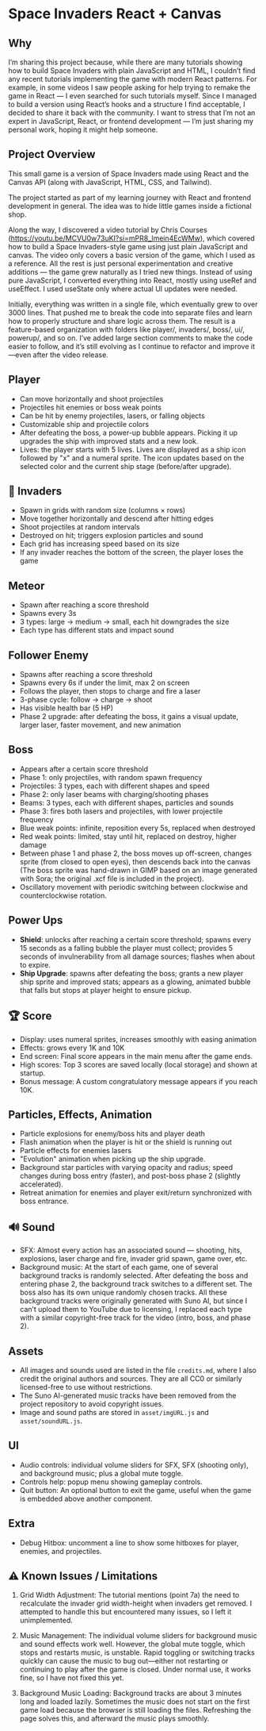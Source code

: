 # Space Invaders React + Canvas

## Why

I’m sharing this project because, while there are many tutorials showing how to build Space Invaders with plain JavaScript and HTML, I couldn’t find any recent tutorials implementing the game with modern React patterns. For example, in some videos I saw people asking for help trying to remake the game in React — I even searched for such tutorials myself.
Since I managed to build a version using React’s hooks and a structure I find acceptable, I decided to share it back with the community.
I want to stress that I’m not an expert in JavaScript, React, or frontend development — I’m just sharing my personal work, hoping it might help someone.

## Project Overview

This small game is a version of Space Invaders made using React and the Canvas API (along with JavaScript, HTML, CSS, and Tailwind).

The project started as part of my learning journey with React and frontend development in general. The idea was to hide little games inside a fictional shop.

Along the way, I discovered a video tutorial by Chris Courses (https://youtu.be/MCVU0w73uKI?si=mPR8_lmein4EcWMw), which covered how to build a Space Invaders-style game using just plain JavaScript and canvas. The video only covers a basic version of the game, which I used as a reference. All the rest is just personal experimentation and creative additions — the game grew naturally as I tried new things.
Instead of using pure JavaScript, I converted everything into React, mostly using useRef and useEffect. I used useState only where actual UI updates were needed.

Initially, everything was written in a single file, which eventually grew to over 3000 lines. That pushed me to break the code into separate files and learn how to properly structure and share logic across them. The result is a feature-based organization with folders like player/, invaders/, boss/, ui/, powerup/, and so on. I’ve added large section comments to make the code easier to follow, and it’s still evolving as I continue to refactor and improve it—even after the video release.

## Player

- Can move horizontally and shoot projectiles
- Projectiles hit enemies or boss weak points
- Can be hit by enemy projectiles, lasers, or falling objects
- Customizable ship and projectile colors
- After defeating the boss, a power-up bubble appears. Picking it up upgrades the ship with improved stats and a new look.
- Lives: the player starts with 5 lives. Lives are displayed as a ship icon followed by "x" and a numeral sprite. The icon updates based on the selected color and the current ship stage (before/after upgrade).

## 👾 Invaders

- Spawn in grids with random size (columns × rows)
- Move together horizontally and descend after hitting edges
- Shoot projectiles at random intervals
- Destroyed on hit; triggers explosion particles and sound
- Each grid has increasing speed based on its size
- If any invader reaches the bottom of the screen, the player loses the game

## Meteor

- Spawn after reaching a score threshold
- Spawns every 3s
- 3 types: large → medium → small, each hit downgrades the size
- Each type has different stats and impact sound

## Follower Enemy

- Spawns after reaching a score threshold
- Spawns every 6s if under the limit, max 2 on screen
- Follows the player, then stops to charge and fire a laser
- 3-phase cycle: follow → charge → shoot
- Has visible health bar (5 HP)
- Phase 2 upgrade: after defeating the boss, it gains a visual update, larger laser, faster movement, and new animation

## Boss

- Appears after a certain score threshold
- Phase 1: only projectiles, with random spawn frequency
- Projectiles: 3 types, each with different shapes and speed
- Phase 2: only laser beams with charging/shooting phases
- Beams: 3 types, each with different shapes, particles and sounds
- Phase 3: fires both lasers and projectiles, with lower projectile frequency
- Blue weak points: infinite, reposition every 5s, replaced when destroyed
- Red weak points: limited, stay until hit, replaced on destroy, higher damage
- Between phase 1 and phase 2, the boss moves up off-screen, changes sprite (from closed to open eyes), then descends back into the canvas (The boss sprite was hand-drawn in GIMP based on an image generated with Sora; the original .xcf file is included in the project).
- Oscillatory movement with periodic switching between clockwise and counterclockwise rotation.

## Power Ups

- **Shield**: unlocks after reaching a certain score threshold; spawns every 15 seconds as a falling bubble the player must collect; provides 5 seconds of invulnerability from all damage sources; flashes when about to expire.
- **Ship Upgrade**: spawns after defeating the boss; grants a new player ship sprite and improved stats; appears as a glowing, animated bubble that falls but stops at player height to ensure pickup.

## 🏆 Score

- Display: uses numeral sprites, increases smoothly with easing animation
- Effects: grows every 1K and 10K
- End screen: Final score appears in the main menu after the game ends.
- High scores: Top 3 scores are saved locally (local storage) and shown at startup.
- Bonus message: A custom congratulatory message appears if you reach 10K.

## Particles, Effects, Animation

- Particle explosions for enemy/boss hits and player death
- Flash animation when the player is hit or the shield is running out
- Particle effects for enemies lasers
- "Evolution" animation when picking up the ship upgrade.
- Background star particles with varying opacity and radius; speed changes during boss entry (faster), and post-boss phase 2 (slightly accelerated).
- Retreat animation for enemies and player exit/return synchronized with boss entrance.

## 🔊 Sound

- SFX: Almost every action has an associated sound — shooting, hits, explosions, laser charge and fire, invader grid spawn, game over, etc.
- Background music: At the start of each game, one of several background tracks is randomly selected. After defeating the boss and entering phase 2, the background track switches to a different set. The boss also has its own unique randomly chosen tracks.
  All these background tracks were originally generated with Suno AI, but since I can’t upload them to YouTube due to licensing, I replaced each type with a similar copyright-free track for the video (intro, boss, and phase 2).

## Assets

- All images and sounds used are listed in the file `credits.md`, where I also credit the original authors and sources. They are all CC0 or similarly licensed-free to use without restrictions.
- The Suno AI-generated music tracks have been removed from the project repository to avoid copyright issues.
- Image and sound paths are stored in `asset/imgURL.js` and `asset/soundURL.js`.

## UI

- Audio controls: individual volume sliders for SFX, SFX (shooting only), and background music; plus a global mute toggle.
- Controls help: popup menu showing gameplay controls.
- Quit button: An optional button to exit the game, useful when the game is embedded above another component.

## Extra

- Debug Hitbox: uncomment a line to show some hitboxes for player, enemies, and projectiles.

## ⚠️ Known Issues / Limitations

1. Grid Width Adjustment:
   The tutorial mentions (point 7a) the need to recalculate the invader grid width-height when invaders get removed. I attempted to handle this but encountered many issues, so I left it unimplemented.

2. Music Management:
   The individual volume sliders for background music and sound effects work well. However, the global mute toggle, which stops and restarts music, is unstable. Rapid toggling or switching tracks quickly can cause the music to bug out—either not restarting or continuing to play after the game is closed. Under normal use, it works fine, so I have not fixed this yet.

3. Background Music Loading:
   Background tracks are about 3 minutes long and loaded lazily. Sometimes the music does not start on the first game load because the browser is still loading the files. Refreshing the page solves this, and afterward the music plays smoothly.
